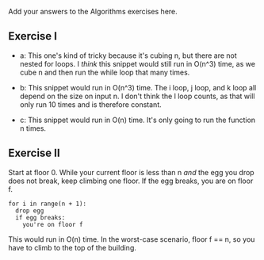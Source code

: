 Add your answers to the Algorithms exercises here.

## Exercise I

* a: This one's kind of tricky because it's cubing n, but there are not nested for loops. I _think_ this snippet would still run in O(n^3) time, as we cube n and then run the while loop that many times.

* b: This snippet would run in O(n^3) time. The i loop, j loop, and k loop all depend on the size on input n. I don't think the l loop counts, as that will only run 10 times and is therefore constant.

* c: This snippet would run in O(n) time. It's only going to run the function n times.

## Exercise II
Start at floor 0. While your current floor is less than n _and_ the egg you drop does not break, keep climbing one floor. If the egg breaks, you are on floor f.

```
for i in range(n + 1):
  drop egg
  if egg breaks:
    you're on floor f
```

This would run in O(n) time. In the worst-case scenario, floor f == n, so you have to climb to the top of the building.
